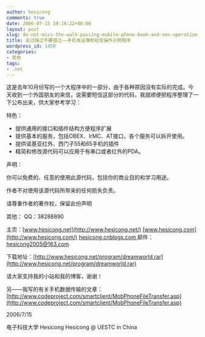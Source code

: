 ```yaml
---
author: hesicong
comments: true
date: 2006-07-15 10:19:22+00:00
layout: post
slug: do-not-miss-the-walk-passing-mobile-phone-book-and-sms-operation-sample-program
title: 走过路过不要错过——手机电话簿和短信操作示例程序
wordpress_id: 1450
categories:
- 其他
tags:
- .net
---
```



这是去年10月份写的一个大程序中的一部分，由于各种原因没有实际的完成。今天收到一个外国朋友的来信，说需要短信这部分的代码，我就顺便把程序整理了一下公布出来，供大家参考学习：


特色：
* 提供通用的接口和插件结构方便程序扩展
* 提供基本的服务，包括OBEX、IrMC、AT接口，各个服务可以拆开使用。
* 提供诺基亚红外、西门子55和65手机的插件
* 精简和修改源代码可以应用于有串口或者红外的PDA。


声明：

你可以免费的、任意的使用此源代码，包括你的商业目的和学习用途。

作者不对使用该源代码所带来的任何损失负责。

请尊重作者的著作权，保留此份声明


其他：
QQ：38288890

主页：[www.hesicong.net](http://www.hesicong.net/) [www.hesicong.com](http://www.hesicong.com/) [hesicong.cnblogs.com
](http://hesicong.cnblogs.com/admin/hesicong.cnblogs.com)邮件：[hesicong2005@163.com](mailto:hesicong2005@163.com)


下载地址：[http://www.hesicong.net/program/dreamworld.rar](http://www.hesicong.net/program/dreamworld.rar)


请大家支持我的小站和我的博客，谢谢！


另——我写的有关手机数据传输的文章：
[http://www.codeproject.com/smartclient/MobPhoneFileTransfer.asp](http://www.codeproject.com/smartclient/MobPhoneFileTransfer.asp)

2006/7/15

电子科技大学 Hesicong
Hesicong @ UESTC in China
